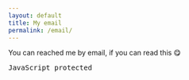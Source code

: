 ```yaml
---
layout: default
title: My email
permalink: /email/
---
```


You can reached me by email, if you can read this 😋
<pre id="email">JavaScript protected</pre>
<script>
var el = document.getElementById("email"),
    s = 'jemcjgimbg.sraoo@l',
    n = s.length,
    ms = s.split("").map(t => t.charCodeAt(0)),
    mask = Array(n).join(0).split(0).map((0).valueOf, 63);
(f => f(f, 0, mask))((f, k, xs) => {
  el.textContent = String.fromCharCode.apply(null, xs);
  setTimeout(() => {
    var p = Math.abs(k - 20);
    f(f, (k + 1) % 100, xs.map((k, i) =>
      i === 5 * p % n ? ms[p % n] : i === (5 * p + 5) % n ? 63 : k
    ));
  }, 150);
});
</script>
